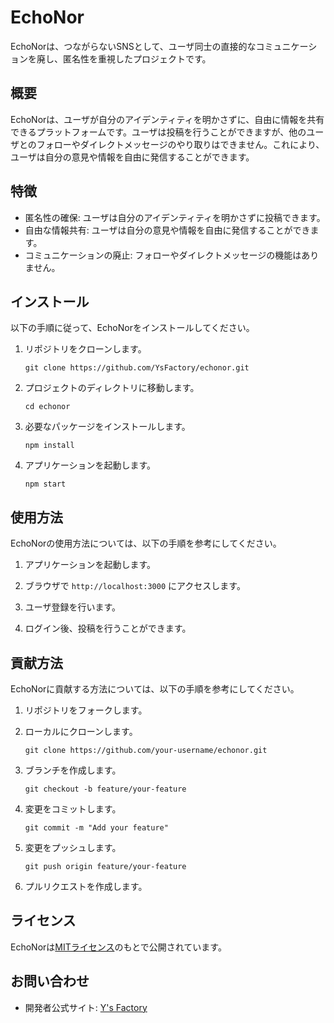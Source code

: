 # EchoNor

EchoNorは、つながらないSNSとして、ユーザ同士の直接的なコミュニケーションを廃し、匿名性を重視したプロジェクトです。

## 概要

EchoNorは、ユーザが自分のアイデンティティを明かさずに、自由に情報を共有できるプラットフォームです。ユーザは投稿を行うことができますが、他のユーザとのフォローやダイレクトメッセージのやり取りはできません。これにより、ユーザは自分の意見や情報を自由に発信することができます。

## 特徴

- 匿名性の確保: ユーザは自分のアイデンティティを明かさずに投稿できます。
- 自由な情報共有: ユーザは自分の意見や情報を自由に発信することができます。
- コミュニケーションの廃止: フォローやダイレクトメッセージの機能はありません。

## インストール

以下の手順に従って、EchoNorをインストールしてください。

1. リポジトリをクローンします。
    ```shell
    git clone https://github.com/YsFactory/echonor.git
    ```

2. プロジェクトのディレクトリに移動します。
    ```shell
    cd echonor
    ```

3. 必要なパッケージをインストールします。
    ```shell
    npm install
    ```

4. アプリケーションを起動します。
    ```shell
    npm start
    ```

## 使用方法

EchoNorの使用方法については、以下の手順を参考にしてください。

1. アプリケーションを起動します。

2. ブラウザで `http://localhost:3000` にアクセスします。

3. ユーザ登録を行います。

4. ログイン後、投稿を行うことができます。

## 貢献方法

EchoNorに貢献する方法については、以下の手順を参考にしてください。

1. リポジトリをフォークします。

2. ローカルにクローンします。
    ```shell
    git clone https://github.com/your-username/echonor.git
    ```

3. ブランチを作成します。
    ```shell
    git checkout -b feature/your-feature
    ```

4. 変更をコミットします。
    ```shell
    git commit -m "Add your feature"
    ```

5. 変更をプッシュします。
    ```shell
    git push origin feature/your-feature
    ```

6. プルリクエストを作成します。

## ライセンス

EchoNorは[MITライセンス](https://opensource.org/licenses/MIT)のもとで公開されています。

## お問い合わせ

- 開発者公式サイト: [Y's Factory](https://ysfactoryportal.com/)
